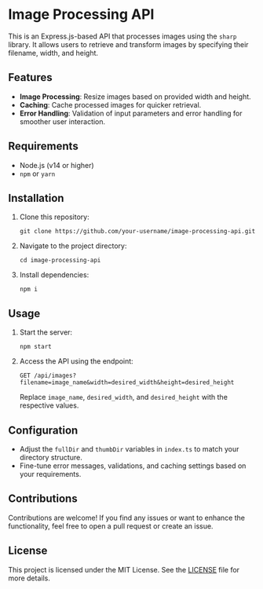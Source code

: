 # Image Processing API

This is an Express.js-based API that processes images using the `sharp` library. It allows users to retrieve and transform images by specifying their filename, width, and height.

## Features

- **Image Processing**: Resize images based on provided width and height.
- **Caching**: Cache processed images for quicker retrieval.
- **Error Handling**: Validation of input parameters and error handling for smoother user interaction.

## Requirements

- Node.js (v14 or higher)
- `npm` or `yarn`

## Installation

1. Clone this repository:

   `git clone https://github.com/your-username/image-processing-api.git`

2. Navigate to the project directory:

   `cd image-processing-api`

3. Install dependencies:

   `npm i`

## Usage

1. Start the server:

   `npm start`

2. Access the API using the endpoint:

   `GET /api/images?filename=image_name&width=desired_width&height=desired_height`

   Replace `image_name`, `desired_width`, and `desired_height` with the respective values.

## Configuration

- Adjust the `fullDir` and `thumbDir` variables in `index.ts` to match your directory structure.
- Fine-tune error messages, validations, and caching settings based on your requirements.

## Contributions

Contributions are welcome! If you find any issues or want to enhance the functionality, feel free to open a pull request or create an issue.

## License

This project is licensed under the MIT License. See the [LICENSE](LICENSE) file for more details.
